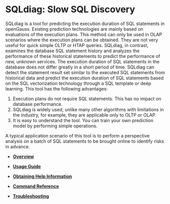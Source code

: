 # SQLdiag: Slow SQL Discovery<a name="EN-US_TOPIC_0289900849"></a>

SQLdiag is a tool for predicting the execution duration of SQL statements in openGauss. Existing prediction technologies are mainly based on evaluations of the execution plans. This method can only be used in OLAP scenarios where the execution plans can be obtained. They are not very useful for quick simple OLTP or HTAP queries. SQLdiag, in contrast, examines the database SQL statement history and analyzes the performance of these historical statements to predict the performance of new, unknown services. The execution duration of SQL statements in the database does not differ greatly in a short period of time. SQLdiag can detect the statement result set similar to the executed SQL statements from historical data and predict the execution duration of SQL statements based on the SQL vectorization technology through a SQL template or deep learning. This tool has the following advantages:

1.  Execution plans do not require SQL statements. This has no impact on database performance.
2.  SQLdiag is widely used, unlike many other algorithms with limitations in the industry, for example, they are applicable only to OLTP or OLAP.
3.  It is easy to understand the tool. You can train your own prediction model by performing simple operations.

A typical application scenario of this tool is to perform a perspective analysis on a batch of SQL statements to be brought online to identify risks in advance.

-   **[Overview](overview-64.md)** 

-   **[Usage Guide](usage-guide-64.md)** 

-   **[Obtaining Help Information](obtaining-help-information-64.md)** 

-   **[Command Reference](command-reference-64.md)** 

-   **[Troubleshooting](troubleshooting-64.md)** 
